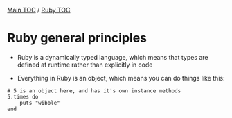 [Main TOC](../README.md) / [Ruby TOC](./ruby-TOC.md)
# Ruby general principles
- Ruby is a dynamically typed language, which means that types are defined at runtime rather than explicitly in code

 	
- Everything in Ruby is an object, which means you can do things like this:
```
# 5 is an object here, and has it's own instance methods
5.times do 
	puts "wibble"
end
```